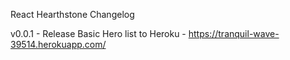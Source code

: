 React Hearthstone Changelog

v0.0.1 - Release Basic Hero list to Heroku - https://tranquil-wave-39514.herokuapp.com/
